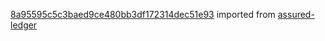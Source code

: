 [8a95595c5c3baed9ce480bb3df172314dec51e93](https://github.com/insolar/assured-ledger/commit/8a95595c5c3baed9ce480bb3df172314dec51e93) imported from [assured-ledger](https://github.com/insolar/assured-ledger)
